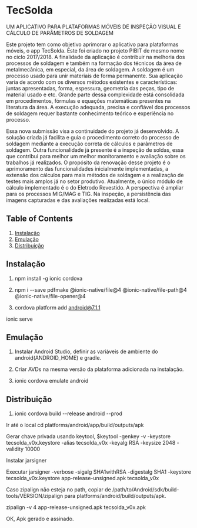 # TecSolda
UM APLICATIVO PARA PLATAFORMAS MÓVEIS DE INSPEÇÃO VISUAL E CÁLCULO DE PARÂMETROS DE SOLDAGEM


Este projeto tem como objetivo aprimorar o aplicativo para plataformas móveis, o app TecSolda. Este foi criado no projeto PIBIT de mesmo nome no ciclo 2017/2018. A finalidade da aplicação é contribuir na melhoria dos processos de soldagem e também na formação dos técnicos da área de metalmecânica, em especial, da área de soldagem. 
A soldagem é um processo usado para unir materiais de forma permanente. Sua aplicação varia de acordo com os diversos métodos existentes e características: juntas apresentadas, forma, espessura, geometria das peças, tipo de material usado e etc. Grande parte dessa complexidade está consolidada em procedimentos, fórmulas e equações matemáticas presentes na literatura da área. A execução adequada, precisa e confiável dos processos de soldagem requer bastante conhecimento teórico e experiência no processo. 

Essa nova submissão visa a continuidade do projeto já desenvolvido. A solução criada já facilita e guia o procedimento correto do processo de soldagem mediante a execução correta de cálculos e parâmetros de soldagem. Outra funcionalidade já presente é a inspeção de soldas, essa que contribui para melhor um melhor monitoramento e avaliação sobre os trabalhos já realizados. O propósito da renovação desse projeto é o aprimoramento das funcionalidades inicialmente implementadas, a extensão dos cálculos para mais métodos de soldagem e a realização de testes mais amplos já no setor produtivo. Atualmente, o único módulo de cálculo implementado é o do Eletrodo Revestido. A perspectiva é ampliar para os processos MIG/MAG e TIG. Na inspeção, a persistência das imagens capturadas e das avaliações realizadas está local.

## Table of Contents

1. [Instalação](#instalacao)
2. [Emulação](#Emulação)
3. [Distribuição](#Distribuição)
## <a name="instalacao"></a>Instalação

1. npm install -g ionic cordova

2. npm i --save pdfmake @ionic-native/file@4 @ionic-native/file-path@4 @ionic-native/file-opener@4

3. cordova platform add android@7.1.1

ionic serve

## Emulação

1. Instalar Android Studio, definir as variáveis de ambiente do android(ANDROID_HOME) e gradle.
2. Criar AVDs na mesma versão da plataforma adicionada na instalação.

3. ionic cordova emulate android



## Distribuição
1. ionic cordova build --release android --prod

Ir até o local 
cd platforms/android/app/build/outputs/apk

Gerar chave privada usando keytool,
$keytool -genkey -v -keystore tecsolda_v0x.keystore -alias tecsolda_v0x -keyalg RSA -keysize 2048 -validity 10000

Instalar jarsigner

Executar
jarsigner -verbose -sigalg SHA1withRSA -digestalg SHA1 -keystore tecsolda_v0x.keystore app-release-unsigned.apk tecsolda_v0x

Caso zipalign não esteja no path, copiar de /path/to/Android/sdk/build-tools/VERSION/zipalign para platforms/android/build/outputs/apk.


zipalign -v 4 app-release-unsigned.apk tecsolda_v0x.apk

OK, Apk gerado e assinado.

